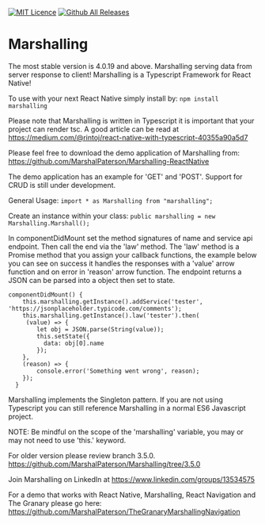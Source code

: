 [![MIT Licence](https://badges.frapsoft.com/os/mit/mit.svg?v=103)](https://opensource.org/licenses/mit-license.php) [![Github All Releases](https://img.shields.io/github/downloads/marshalpaterson/marshalling/total.svg)]()

# Marshalling
The most stable version is 4.0.19 and above.
Marshalling serving data from server response to client!
Marshalling is a Typescript Framework for React Native!

To use with your next React Native simply install by:
```npm install marshalling```

Please note that Marshalling is written in Typescript it is important that your project can render tsc. A good article can be read at https://medium.com/@rintoj/react-native-with-typescript-40355a90a5d7

Please feel free to download the demo application of Marshalling from:
https://github.com/MarshalPaterson/Marshalling-ReactNative

The demo application has an example for 'GET' and 'POST'. Support for CRUD is still under development.

General Usage:
```import * as Marshalling from "marshalling";```

Create an instance within your class:
```public marshalling = new Marshalling.Marshall();```

In componentDidMount set the method signatures of name and service api endpoint. Then call the end via the 'law' method. The 'law' method is a Promise method that you assign your callback functions, the example below you can see on success it handles the responses with a 'value' arrow function and on error in 'reason' arrow function. The endpoint returns a JSON can be parsed into a object then set to state.

```
componentDidMount() {
    this.marshalling.getInstance().addService('tester', 'https://jsonplaceholder.typicode.com/comments');
    this.marshalling.getInstance().law('tester').then(
     (value) => {
        let obj = JSON.parse(String(value));
        this.setState({
          data: obj[0].name
        });
    },
    (reason) => {
        console.error('Something went wrong', reason);
    });
  }
```

Marshalling implements the Singleton pattern. If you are not using Typescript you can still reference Marshalling in a normal ES6 Javascript project.

NOTE: Be mindful on the scope of the 'marshalling' variable, you may or may not need to use 'this.' keyword.


For older version please review branch 3.5.0.
https://github.com/MarshalPaterson/Marshalling/tree/3.5.0

Join Marshalling on LinkedIn at https://www.linkedin.com/groups/13534575

For a demo that works with React Native, Marshalling, React Navigation and The Granary please go here: https://github.com/MarshalPaterson/TheGranaryMarshallingNavigation

